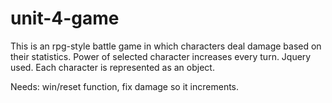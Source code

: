 # unit-4-game

This is an rpg-style battle game in which characters deal damage based on their statistics. Power of selected character increases every turn.
Jquery used. Each character is represented as an object.

Needs: win/reset function, fix damage so it increments.
